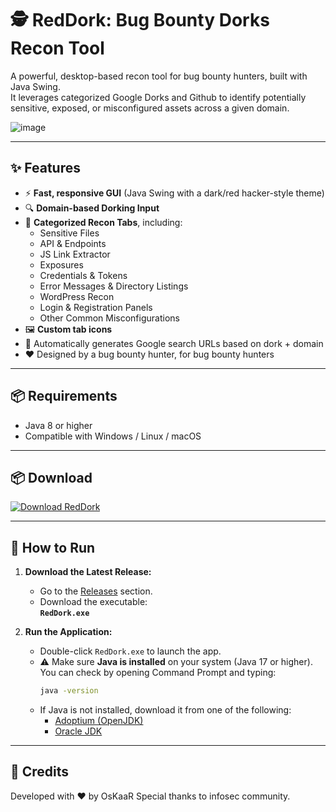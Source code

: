 # 🕵️ RedDork: Bug Bounty Dorks Recon Tool


A powerful, desktop-based recon tool for bug bounty hunters, built with Java Swing.  
It leverages categorized Google Dorks and Github to identify potentially sensitive, exposed, or misconfigured assets across a given domain.

![image](https://github.com/user-attachments/assets/9b329db3-bce4-401b-820e-319312d0d3b7)


---

## ✨ Features

- ⚡ **Fast, responsive GUI** (Java Swing with a dark/red hacker-style theme)
- 🔍 **Domain-based Dorking Input**
- 📁 **Categorized Recon Tabs**, including:
  - Sensitive Files
  - API & Endpoints
  - JS Link Extractor
  - Exposures
  - Credentials & Tokens
  - Error Messages & Directory Listings
  - WordPress Recon
  - Login & Registration Panels
  - Other Common Misconfigurations
- 🖼️ **Custom tab icons**
- 🔗 Automatically generates Google search URLs based on dork + domain
- ❤️ Designed by a bug bounty hunter, for bug bounty hunters

---

## 📦 Requirements

- Java 8 or higher  
- Compatible with Windows / Linux / macOS

---

## 📦 Download

<a href="https://github.com/OsKaaaR/RedDork-Advanced-Bug-Hunter-Dorks-Tool/releases/latest/download/RedDork.exe">
  <img src="https://img.shields.io/badge/⬇️%20Click%20Here%20to%20Download%20Latest%20Release-green?style=for-the-badge" alt="Download RedDork" />
</a>

---

## 🧪 How to Run

1. **Download the Latest Release:**
   - Go to the [Releases](https://github.com/OsKaaaR/RedDork-Advanced-Bug-Hunter-Dorks-Tool/releases) section.
   - Download the executable:  
     **`RedDork.exe`**

2. **Run the Application:**
   - Double-click `RedDork.exe` to launch the app.
   - ⚠️ Make sure **Java is installed** on your system (Java 17 or higher).  
     You can check by opening Command Prompt and typing:
     ```bash
     java -version
     ```
   - If Java is not installed, download it from one of the following:
     - [Adoptium (OpenJDK)](https://adoptium.net)
     - [Oracle JDK](https://www.oracle.com/java/technologies/javase-downloads.html)


---

## 🙌 Credits
Developed with ❤️ by OsKaaR
Special thanks to infosec community.
